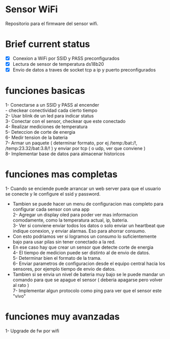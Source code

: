 # Sensor WiFi
Repositorio para el firmware del sensor wifi.

# Brief current status

- [x] Conexion a WiFi por SSID y PASS preconfigurados
- [x] Lectura de sensor de temperatura ds18b20
- [x] Envio de datos a traves de socket tcp a ip y puerto preconfigurados

# funciones basicas
1- Conectarse a un SSID y PASS al encender  
    - checkear conectividad cada cierto tiempo  
2- Usar blink de un led para indicar status  
3- Conectar con el sensor, checkear que este conectado  
4- Realizar mediciones de temperatura  
5- Deteccion de corte de energia  
6- Medir tension de la bateria  
7- Armar un paquete ( determinar formato, por ej /temp:<temp>/bat:<bat>/!, /temp:23.32/bat:3.8/! ) y enviar por tcp ( o udp, ver que conviene )  
8- Implementar base de datos para almacenar historicos  

# funciones mas completas
1- Cuando se enciende puede arrancar un web server para que el usuario se conecte y le configure el ssid y password.  
  - Tambien se puede hacer un menu de configuracion mas completo para configurar cada sensor con una app  
2- Agregar un display oled para poder ver mas informacion comodamente, como la temperatura actual, ip, bateria.  
3- Ver si conviene enviar todos los datos o solo enviar un heartbeat que indique conexion, y enviar alarmas. Eso para ahorrar consumo.  
  - Con esto podriamos ver si logramos un consumo lo suficientemente bajo para usar pilas sin tener conectado a la red.  
  - En ese caso hay que crear un sensor que detecte corte de energia  
4- El tiempo de medicion puede ser distinto al de envio de datos.  
5- Determinar bien el formato de la trama.   
6- Enviar parametros de configuracion desde el equipo central hacia los sensores, por ejemplo tiempo de envio de datos.  
  - Tambien si se envia un nivel de bateria muy bajo se le puede mandar un comando para que se apague el sensor ( deberia apagarse pero volver al rato )  
7- Implementar algun protocolo como ping para ver que el sensor este "vivo"  


# funciones muy avanzadas    
1- Upgrade de fw por wifi  

